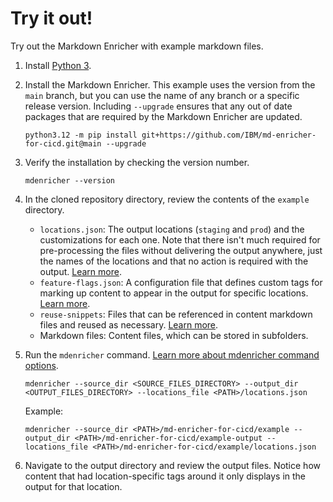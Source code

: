<!--
# Copyright 2022, 2024 IBM Inc. All rights reserved
# SPDX-License-Identifier: Apache2.0
# Last updated: 2024-05-02
-->

# Try it out!

Try out the Markdown Enricher with example markdown files.

1. Install [Python 3](https://www.python.org/downloads/).

1. Install the Markdown Enricher. This example uses the version from the `main` branch, but you can use the name of any branch or a specific release version. Including `--upgrade` ensures that any out of date packages that are required by the Markdown Enricher are updated.
    ```
    python3.12 -m pip install git+https://github.com/IBM/md-enricher-for-cicd.git@main --upgrade
    ```

1. Verify the installation by checking the version number.
    ```
    mdenricher --version
    ```

1. In the cloned repository directory, review the contents of the `example` directory.
    - `locations.json`: The output locations (`staging` and `prod`) and the customizations for each one. Note that there isn't much required for pre-processing the files without delivering the output anywhere, just the names of the locations and that no action is required with the output. [Learn more](setup.md).
    - `feature-flags.json`: A configuration file that defines custom tags for marking up content to appear in the output for specific locations. [Learn more](feature-flags.md).
    - `reuse-snippets`: Files that can be referenced in content markdown files and reused as necessary. [Learn more](reuse.md).
    - Markdown files: Content files, which can be stored in subfolders.

1. Run the `mdenricher` command. [Learn more about mdenricher command options](setup.md).
    ```
    mdenricher --source_dir <SOURCE_FILES_DIRECTORY> --output_dir <OUTPUT_FILES_DIRECTORY> --locations_file <PATH>/locations.json
    ```

    Example:
    ```
    mdenricher --source_dir <PATH>/md-enricher-for-cicd/example --output_dir <PATH>/md-enricher-for-cicd/example-output --locations_file <PATH>/md-enricher-for-cicd/example/locations.json
    ```

1. Navigate to the output directory and review the output files. Notice how content that had location-specific tags around it only displays in the output for that location.




